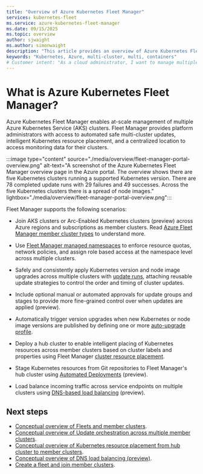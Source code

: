 ```yaml
---
title: "Overview of Azure Kubernetes Fleet Manager"
services: kubernetes-fleet
ms.service: azure-kubernetes-fleet-manager
ms.date: 09/15/2025
ms.topic: overview
author: sjwaight
ms.author: simonwaight
description: "This article provides an overview of Azure Kubernetes Fleet Manager."
keywords: "Kubernetes, Azure, multi-cluster, multi, containers"
# Customer intent: "As a cloud administrator, I want to manage multiple Kubernetes clusters, so that I can streamline upgrades, deployments, and resource allocation across my organization's infrastructure."
---
```


# What is Azure Kubernetes Fleet Manager?

Azure Kubernetes Fleet Manager enables at-scale management of multiple Azure Kubernetes Service (AKS) clusters. Fleet Manager provides platform administrators with access to automated safe multi-cluster updates, intelligent Kubernetes resource placement, and a centralized location to access monitoring data for their clusters.

:::image type="content" source="./media/overview/fleet-manager-portal-overview.png" alt-text="A screenshot of the Azure Kubernetes Fleet Manager overview page in the Azure portal. The overview shows there are five Kubernetes clusters running a supported Kubernetes version. There are 78 completed update runs with 29 failures and 49 successes. Across the five Kubernetes clusters there is a spread of node images." lightbox="./media/overview/fleet-manager-portal-overview.png":::

Fleet Manager supports the following scenarios:

* Join AKS clusters or Arc-Enabled Kubernetes clusters (preview) across Azure regions and subscriptions as member clusters. Read [Azure Fleet Manager member cluster types](./concepts-member-cluster-types.md) to understand more.

* Use [Fleet Manager managed namespaces](./concepts-fleet-managed-namespace.md) to enforce resource quotas, network policies, and assign role based access at the namespace level across multiple clusters.

* Safely and consistently apply Kubernetes version and node image upgrades across multiple clusters with [update runs](./concepts-update-orchestration.md), attaching reusable update strategies to control the order and timing of cluster updates.

* Include optional manual or automated approvals for update groups and stages to provide more fine-grained control over when updates are applied (preview).

* Automatically trigger version upgrades when new Kubernetes or node image versions are published by defining one or more [auto-upgrade profile](./concepts-update-orchestration.md#understanding-auto-upgrade-profiles).

* Deploy a hub cluster to enable intelligent placing of Kubernetes resources across member clusters based on cluster labels and properties using Fleet Manager [cluster resource placement](./concepts-resource-propagation.md).

* Stage Kubernetes resources from Git repositories to Fleet Manager's hub cluster using [Automated Deployments](./concepts-automated-deployments.md) (preview).

* Load balance incoming traffic across service endpoints on multiple clusters using [DNS-based load balancing](./concepts-dns-load-balancing.md) (preview).

## Next steps

* [Conceptual overview of Fleets and member clusters](./concepts-fleet.md).
* [Conceptual overview of Update orchestration across multiple member clusters](./concepts-update-orchestration.md).
* [Conceptual overview of Kubernetes resource placement from hub cluster to member clusters](./concepts-resource-propagation.md).
* [Conceptual overview of DNS load balancing (preview)](./concepts-l4-load-balancing.md).
* [Create a fleet and join member clusters](./quickstart-create-fleet-and-members.md).
